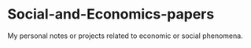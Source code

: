 # Social-and-Economics-papers
My personal notes or projects related to economic or social phenomena.
